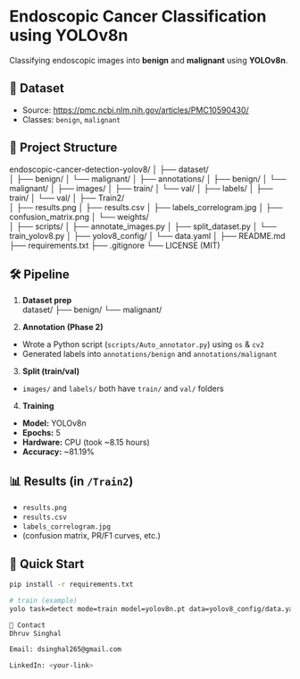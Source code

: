 # Endoscopic Cancer Classification using YOLOv8n

Classifying endoscopic images into **benign** and **malignant** using **YOLOv8n**.

## 📌 Dataset
- Source: https://pmc.ncbi.nlm.nih.gov/articles/PMC10590430/
- Classes: `benign`, `malignant`

## 🧱 Project Structure
endoscopic-cancer-detection-yolov8/
│
├── dataset/                      
│   ├── benign/
│   └── malignant/
│
├── annotations/
│   ├── benign/
│   └── malignant/
│
├── images/
│   ├── train/
│   └── val/
│
├── labels/
│   ├── train/
│   └── val/
│
├── Train2/                       
│   ├── results.png
│   ├── results.csv
│   ├── labels_correlogram.jpg
│   ├── confusion_matrix.png
│   └── weights/                  
│
├── scripts/
│   ├── annotate_images.py
│   ├── split_dataset.py
│   └── train_yolov8.py
│
├── yolov8_config/
│   └── data.yaml
│
├── README.md
├── requirements.txt
├── .gitignore
└── LICENSE   (MIT)

## 🛠 Pipeline
1. **Dataset prep**  
dataset/
├── benign/
└── malignant/

2. **Annotation (Phase 2)**  
- Wrote a Python script (`scripts/Auto_annotator.py`) using `os` & `cv2`  
- Generated labels into `annotations/benign` and `annotations/malignant`

3. **Split (train/val)**  
- `images/` and `labels/` both have `train/` and `val/` folders

4. **Training**
- **Model:** YOLOv8n  
- **Epochs:** 5  
- **Hardware:** CPU (took ~8.15 hours)  
- **Accuracy:** ~81.19%  

## 📊 Results (in `/Train2`)
- `results.png`
- `results.csv`
- `labels_correlogram.jpg`
- (confusion matrix, PR/F1 curves, etc.)

## 🚀 Quick Start

```bash
pip install -r requirements.txt

# train (example)
yolo task=detect mode=train model=yolov8n.pt data=yolov8_config/data.yaml epochs=5 imgsz=640

📧 Contact
Dhruv Singhal

Email: dsinghal265@gmail.com

LinkedIn: <your-link>